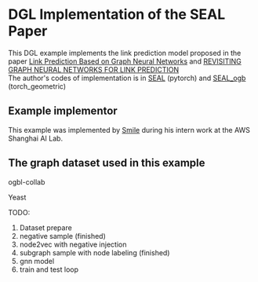 # DGL Implementation of the SEAL Paper
This DGL example implements the link prediction model proposed in the paper 
[Link Prediction Based on Graph Neural Networks](https://arxiv.org/pdf/1802.09691.pdf) 
and [REVISITING GRAPH NEURAL NETWORKS FOR LINK PREDICTION](https://arxiv.org/pdf/2010.16103.pdf)  
The author's codes of implementation is in [SEAL](https://github.com/muhanzhang/SEAL) (pytorch)
and [SEAL_ogb](https://github.com/facebookresearch/SEAL_OGB) (torch_geometric)

Example implementor
----------------------
This example was implemented by [Smile](https://github.com/Smilexuhc) during his intern work at the AWS Shanghai AI Lab.

The graph dataset used in this example 
---------------------------------------

ogbl-collab

Yeast

TODO:  
1. Dataset prepare
2. negative sample  (finished)
3. node2vec with negative injection  
4. subgraph sample with node labeling  (finished)
5. gnn model
6. train and test loop 

